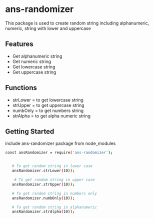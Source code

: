# ans-randomizer
This package is used to create random string including alphanumeric, numeric, string with lower and uppercase

## Features

 - Get alphanumeric string
 - Get numeric string
 - Get lowercase string
 - Get uppercase string


 ## Functions

 - strLower = to get lowercase string
 - strUpper = to get uppercase string
 - numbOnly = to get numbers string
 - strAlpha = to get alpha numeric string


## Getting Started

include ans-randomizer package from node_modules

```bash
const ansRandomizer = require('ans-randomizer');
```

```bash

   # To get random string in lower case
   ansRandomizer.strLower(10));

    # To get random string in upper case
   ansRandomizer.strUpper(10));

   # To get random string in numbers only
   ansRandomizer.numbOnly(10));

   # To get random string in alphanumeric
   ansRandomizer.strAlpha(10));
```
